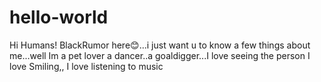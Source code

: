 # hello-world

Hi Humans! BlackRumor here😊...i just want u to 
know a few things about me...well Im a pet lover 
a dancer..a goaldigger...I love seeing the person 
I love Smiling,,
I love listening to music
